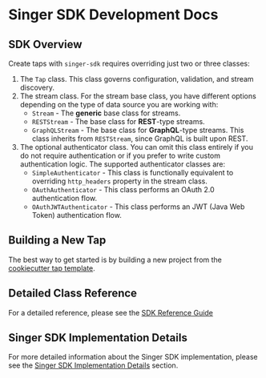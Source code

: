 # Singer SDK Development Docs

## SDK Overview

Create taps with `singer-sdk` requires overriding just two or three classes:

1. The `Tap` class. This class governs configuration, validation,
      and stream discovery.
2. The stream class. For the stream base class, you have different options depending on the type of data
   source you are working with:
    - `Stream` - The **generic** base class for streams.
    - `RESTStream` - The base class for **REST**-type streams.
    - `GraphQLStream` - The base class for **GraphQL**-type streams. This class inherits
      from `RESTStream`, since GraphQL is built upon REST.
3. The optional authenticator class. You can omit this class entirely if you do not require authentication or if you prefer to write custom authentication logic. The supported authenticator classes are:
    - `SimpleAuthenticator` - This class is functionally equivalent to overriding
      `http_headers` property in the stream class.
    - `OAuthAuthenticator` - This class performs an OAuth 2.0 authentication flow.
    - `OAuthJWTAuthenticator` - This class performs an JWT (Java Web Token) authentication
       flow.

## Building a New Tap

The best way to get started is by building a new project from the
[cookiecutter tap template](../cookiecutter/tap-template).

## Detailed Class Reference

For a detailed reference, please see the [SDK Reference Guide](./reference.md)

## Singer SDK Implementation Details

For more detailed information about the Singer SDK implementation, please see the 
[Singer SDK Implementation Details](./implementation/README.md) section.
